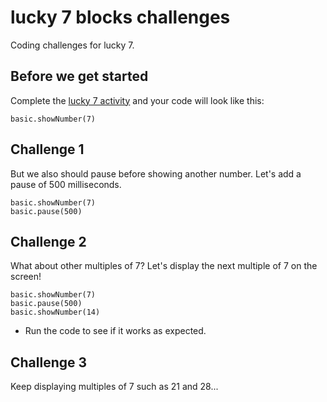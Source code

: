 # lucky 7 blocks challenges

Coding challenges for lucky 7.

## Before we get started

Complete the [lucky 7 activity](/lessons/lucky-7/activity) and your code will look like this:

```blocks
basic.showNumber(7)
```

## Challenge 1

But we also should pause before showing another number. Let's add a pause of 500 milliseconds.

```blocks
basic.showNumber(7)
basic.pause(500)
```

## Challenge 2

What about other multiples of 7? Let's display the next multiple of 7 on the screen!

```blocks
basic.showNumber(7)
basic.pause(500)
basic.showNumber(14)
```

* Run the code to see if it works as expected.

## Challenge 3

Keep displaying multiples of 7 such as 21 and 28...

